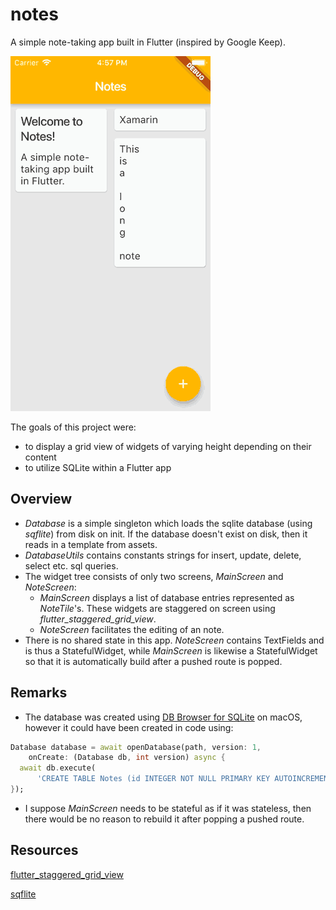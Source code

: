 # notes

A simple note-taking app built in Flutter (inspired by Google Keep).

![](screenshots/01.gif)

The goals of this project were:
- to display a grid view of widgets of varying height depending on their content
- to utilize SQLite within a Flutter app

## Overview

- *Database* is a simple singleton which loads the sqlite database (using *sqflite*) from disk on init. If the database doesn't exist on disk, then it reads in a template from assets.
- *DatabaseUtils* contains constants strings for insert, update, delete, select etc. sql queries.
- The widget tree consists of only two screens, *MainScreen* and *NoteScreen*:
    - *MainScreen* displays a list of database entries represented as *NoteTile*'s. These widgets are staggered on screen using *flutter_staggered_grid_view*.
    - *NoteScreen* facilitates the editing of an note.
- There is no shared state in this app. *NoteScreen* contains TextFields and is thus a StatefulWidget, while *MainScreen* is likewise a StatefulWidget so that it is automatically build after a pushed route is popped.

## Remarks

- The database was created using [DB Browser for SQLite](https://sqlitebrowser.org) on macOS, however it could have been created in code using:
```dart
Database database = await openDatabase(path, version: 1,
    onCreate: (Database db, int version) async {
  await db.execute(
      'CREATE TABLE Notes (id INTEGER NOT NULL PRIMARY KEY AUTOINCREMENT UNIQUE, title TEXT NOT NULL, contents TEXT NOT NULL)');
});
```
- I suppose *MainScreen* needs to be stateful as if it was stateless, then there would be no reason to rebuild it after popping a pushed route.

## Resources

[flutter_staggered_grid_view](https://pub.dev/packages/flutter_staggered_grid_view)

[sqflite](https://pub.dev/packages/sqflite)
